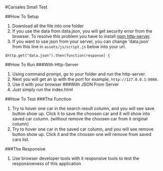#Carsales Small Test

##How To Setup
1. Download all the file into one folder
2. If you use the data from data.json, you will get security error from the browser. To resolve this problem you have to install <a href="https://www.npmjs.com/package/http-server">npm http-server</a>.
3. If you want to use json from your server, you can change 'data.json' from this line in `assets/js/script.js` below into your url.
```
$http.get("data.json").then(function(response) {
```

##How To Run
###With Http-Server
1. Using command prompt, go to your folder and run the http-server.
2. Next you will get an ip with the port for example, `http://127.0.0.1:8080`.
3. Use it with your browser
###With JSON From Server
1. Just simply run the index.html

##How To Test
###The Function
1. Try to hover one car in the search result column, and you will see save button show up. Click it to save the choosen car and it will show into saved car column. (without remove the choosen car from it original column)
2. Try to hover one car in the saved car column, and you will see remove button show up. Click it and the choosen one will remove from saved cars list.

###The Responsive
1. Use browser developer tools with it responsive tools to test the responsiveness of this application
